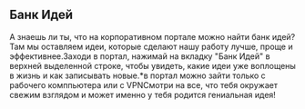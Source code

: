 ## Банк Идей

А знаешь ли ты, что на корпоративном портале можно найти банк идей? Там мы оставляем идеи, которые сделают нашу работу лучше, проще и эффективнее.Заходи в портал, нажимай на вкладку "Банк Идей" в верхней выделенной строке, чтобы увидеть, какие идеи уже воплощены в жизнь и как записывать новые.*в портал можно зайти только с рабочего комппьютера или с VPNСмотри на все, что тебя окружает свежим взглядом и может именно у тебя родится гениальная идея!